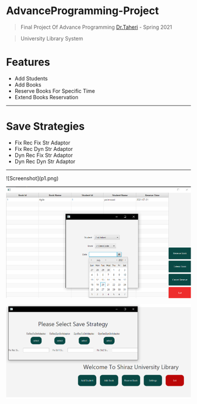 # AdvanceProgramming-Project

>Final Project Of Advance Programming [Dr.Taheri](https://scholar.google.com/citations?hl=en&user=67GnXEsAAAAJ) - Spring 2021

>University Library System
# Features
* Add Students
* Add Books
* Reserve Books For Specific Time
* Extend Books Reservation
<hr>

# Save Strategies
* Fix Rec Fix Str Adaptor
* Fix Rec Dyn Str Adaptor
* Dyn Rec Fix Str Adaptor
* Dyn Rec Dyn Str Adaptor
<hr>
![Screenshot](p1.png)

![Screenshot](p2.png)

![Screenshot](p3.png)


